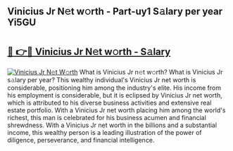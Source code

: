 ## Vinicius Jr N𝚎t w𝚘rth - Part-uy1 S𝚊lary per year Yi5GU

# <h2><a href="http://gc4mpyg.nevu.top/?p=Vinicius+Jr">🔗 👉🔴 Vinicius Jr N𝚎t w𝚘rth - S𝚊lary</a></h2>

[![Vinicius Jr N𝚎t W𝚘rth](https://i.imgur.com/Oavwk0R.jpeg)](http://gc4mpyg.nevu.top/?p=Vinicius+Jr)
What is Vinicius Jr n𝚎t w𝚘rth? What is Vinicius Jr s𝚊lary per year?
This wealthy individual's Vinicius Jr net worth is considerable, positioning him among the industry's elite. His income from his employment is considerable, but it is eclipsed by Vinicius Jr net worth, which is attributed to his diverse business activities and extensive real estate portfolio. With a Vinicius Jr net worth placing him among the world's richest, this man is celebrated for his business acumen and financial shrewdness. With a Vinicius Jr net worth in the billions and a substantial income, this wealthy person is a leading illustration of the power of diligence, perseverance, and financial intelligence.
